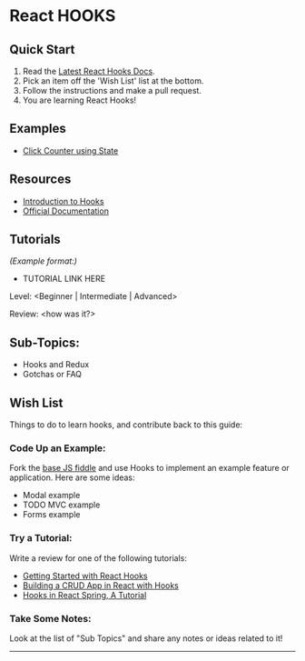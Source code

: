 # React HOOKS

## Quick Start
1. Read the [Latest React Hooks Docs][official-docs].
2. Pick an item off the 'Wish List' list at the bottom.
3. Follow the instructions and make a pull request.
4. You are learning React Hooks!

## Examples
 - [Click Counter using State][base-js-fiddle]


## Resources
 - [Introduction to Hooks][react-today-and-tomorrow-talk]
 - [Official Documentation][official-docs]


## Tutorials
*(Example format:)*
 - TUTORIAL LINK HERE

 Level: <Beginner | Intermediate | Advanced>

 Review: <how was it?>


## Sub-Topics:
- Hooks and Redux
- Gotchas or FAQ

## Wish List
Things to do to learn hooks, and contribute back to this guide:

### Code Up an Example:
Fork the [base JS fiddle][base-js-fiddle] and use Hooks to implement an
   example feature or application. Here are some ideas:
- Modal example
- TODO MVC example
- Forms example

### Try a Tutorial:
Write a review for one of the following tutorials:
- [Getting Started with React Hooks](https://scotch.io/tutorials/getting-started-with-react-hooks)
- [Building a CRUD App in React with Hooks](https://www.taniarascia.com/crud-app-in-react-with-hooks/)
- [Hooks in React Spring, A Tutorial](https://medium.com/@drcmda/hooks-in-react-spring-a-tutorial-c6c436ad7ee4)

### Take Some Notes:
Look at the list of "Sub Topics" and share any notes or ideas related to it!

---
[base-js-fiddle]: https://jsfiddle.net/paradasia/790bp81y/7/
[official-docs]: https://reactjs.org/docs/hooks-intro.html
[react-today-and-tomorrow-talk]: https://www.youtube.com/watch?v=dpw9EHDh2bM
